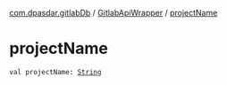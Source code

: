 [com.dpasdar.gitlabDb](../index.md) / [GitlabApiWrapper](index.md) / [projectName](./project-name.md)

# projectName

`val projectName: `[`String`](https://kotlinlang.org/api/latest/jvm/stdlib/kotlin/-string/index.html)